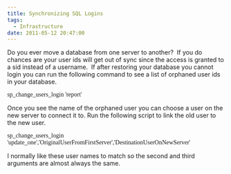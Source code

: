 ```yaml
---
title: Synchronizing SQL Logins
tags:
  - Infrastructure
date: 2011-05-12 20:47:00
---
```


Do you ever move a database from one server to another?&nbsp; If you do chances are your user ids will get out of sync since the access is granted to a sid instead of a username.&nbsp; If after restoring your database you cannot login you can run the following command to see a list of orphaned user ids in your database.

<span style="font-family: Consolas;">sp_change_users_login 'report'</span>

Once you see the name of the orphaned user you can choose a user on the new server to connect it to. Run the following script to link the old user to the new user.

<span style="font-family: Consolas;">sp_change_users_login 'update_one','OriginalUserFromFirstServer','DestinationUserOnNewServer'</span>

I normally like these user names to match so the second and third arguments are almost always the same.